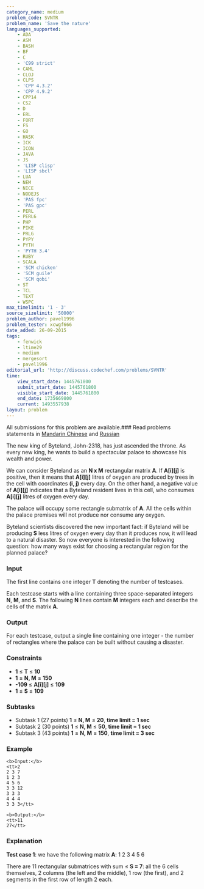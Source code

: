 ```yaml
---
category_name: medium
problem_code: SVNTR
problem_name: 'Save the nature'
languages_supported:
    - ADA
    - ASM
    - BASH
    - BF
    - C
    - 'C99 strict'
    - CAML
    - CLOJ
    - CLPS
    - 'CPP 4.3.2'
    - 'CPP 4.9.2'
    - CPP14
    - CS2
    - D
    - ERL
    - FORT
    - FS
    - GO
    - HASK
    - ICK
    - ICON
    - JAVA
    - JS
    - 'LISP clisp'
    - 'LISP sbcl'
    - LUA
    - NEM
    - NICE
    - NODEJS
    - 'PAS fpc'
    - 'PAS gpc'
    - PERL
    - PERL6
    - PHP
    - PIKE
    - PRLG
    - PYPY
    - PYTH
    - 'PYTH 3.4'
    - RUBY
    - SCALA
    - 'SCM chicken'
    - 'SCM guile'
    - 'SCM qobi'
    - ST
    - TCL
    - TEXT
    - WSPC
max_timelimit: '1 - 3'
source_sizelimit: '50000'
problem_author: pavel1996
problem_tester: xcwgf666
date_added: 26-09-2015
tags:
    - fenwick
    - ltime29
    - medium
    - mergesort
    - pavel1996
editorial_url: 'http://discuss.codechef.com/problems/SVNTR'
time:
    view_start_date: 1445761800
    submit_start_date: 1445761800
    visible_start_date: 1445761800
    end_date: 1735669800
    current: 1493557938
layout: problem
---
```

All submissions for this problem are available.###  Read problems statements in [Mandarin Chinese](http://www.codechef.com/download/translated/LTIME29/mandarin/SVNTR.pdf) and [Russian](http://www.codechef.com/download/translated/LTIME29/russian/SVNTR.pdf)

The new king of Byteland, John-2318, has just ascended the throne. As every new king, he wants to build a spectacular palace to showcase his wealth and power.

We can consider Byteland as an **N x M** rectangular matrix **A**. If **A\[i\]\[j\]** is positive, then it means that **A\[i\]\[j\]** litres of oxygen are produced by trees in the cell with coordinates **(i, j)** every day. On the other hand, a negative value of **A\[i\]\[j\]** indicates that a Byteland resident lives in this cell, who consumes **A\[i\]\[j\]** litres of oxygen every day.

The palace will occupy some rectangle submatrix of **A**. All the cells within the palace premises will not produce nor consume any oxygen.

Byteland scientists discovered the new important fact: if Byteland will be producing **S** less litres of oxygen every day than it produces now, it will lead to a natural disaster. So now everyone is interested in the following question: how many ways exist for choosing a rectangular region for the planned palace?

### Input

The first line contains one integer **T** denoting the number of testcases.

Each testcase starts with a line containing three space-separated integers **N**, **M**, and **S**. The following **N** lines contain **M** integers each and describe the cells of the matrix **A**.

### Output

For each testcase, output a single line containing one integer - the number of rectangles where the palace can be built without causing a disaster.

### Constraints

- **1** ≤ **T** ≤ **10**
- **1** ≤ **N, M** ≤ **150**
- **-109** ≤ **A\[i\]\[j\]** ≤ **109**
- **1** ≤ **S** ≤ **109**

### Subtasks

- Subtask 1 (27 points) **1** ≤ **N, M** ≤ **20**, **time limit = 1 sec**
- Subtask 2 (30 points) **1** ≤ **N, M** ≤ **50**, **time limit = 1 sec**
- Subtask 3 (43 points) **1** ≤ **N, M** ≤ **150**, **time limit = 3 sec**

### Example

```
<b>Input:</b>
<tt>2
2 3 7
1 2 3
4 5 6
3 3 12
3 3 3
4 4 4
3 3 3</tt>

<b>Output:</b>
<tt>11
27</tt>

```
### Explanation

**Test case 1**: we have the following matrix **A**:
1 2 3
4 5 6

There are 11 rectangular submatrices with sum ≤ **S = 7**: all the 6 cells themselves, 2 columns (the left and the middle), 1 row (the first), and 2 segments in the first row of length 2 each.